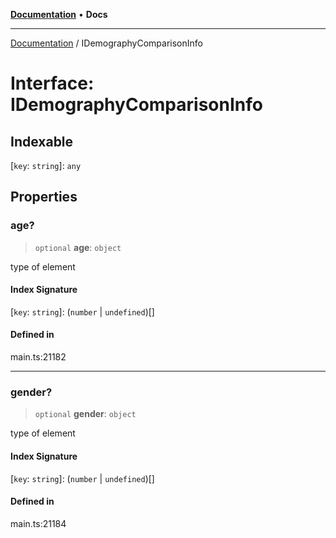 [**Documentation**](../README.md) • **Docs**

***

[Documentation](../globals.md) / IDemographyComparisonInfo

# Interface: IDemographyComparisonInfo

## Indexable

 \[`key`: `string`\]: `any`

## Properties

### age?

> `optional` **age**: `object`

type of element

#### Index Signature

 \[`key`: `string`\]: (`number` \| `undefined`)[]

#### Defined in

main.ts:21182

***

### gender?

> `optional` **gender**: `object`

type of element

#### Index Signature

 \[`key`: `string`\]: (`number` \| `undefined`)[]

#### Defined in

main.ts:21184
